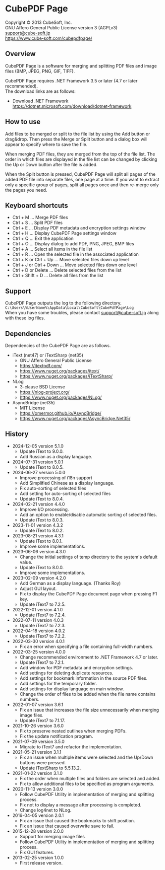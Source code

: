 CubePDF Page
====

Copyright © 2013 CubeSoft, Inc.  
GNU Affero General Public License version 3 (AGPLv3)  
support@cube-soft.jp  
https://www.cube-soft.com/cubepdfpage/

## Overview

CubePDF Page is a software for merging and splitting PDF files and image files (BMP, JPEG, PNG, GIF, TIFF).

CubePDF Page requires .NET Framework 3.5 or later (4.7 or later recommended).  
The download links are as follows:

* Download .NET Framework  
  https://dotnet.microsoft.com/download/dotnet-framework


## How to use

Add files to be merged or split to the file list by using the Add button or drag&drop.
Then press the Merge or Split button and a dialog box will appear to specify where to save the file.

When merging PDF files, they are merged from the top of the file list.
The order in which files are displayed in the file list can be changed by clicking the Up or Down button after the file is added.

When the Split button is pressed, CubePDF Page will split all pages of the added PDF file into separate files, one page at a time.
If you want to extract only a specific group of pages, split all pages once and then re-merge only the pages you need.

## Keyboard shortcuts

* Ctrl + M ... Merge PDF files
* Ctrl + S ... Split PDF files
* Ctrl + E ... Display PDF metadata and encryption settings window
* Ctrl + H ... Display CubePDF Page settings window
* Ctrl + Q ... Exit the application
* Ctrl + O ... Display dialog to add PDF, PNG, JPEG, BMP files
* Ctrl + A ... Select all items in the file list
* Ctrl + R ... Open the selected file in the associated application
* Ctrl + K or Ctrl + Up ... Move selected files down up level
* Ctrl + J or Ctrl + Down ... Move selected files down one level
* Ctrl + D or Delete ... Delete selected files from the list
* Ctrl + Shift + D ... Delete all files from the list

## Support

CubePDF Page outputs the log to the following directory.  
```C:\Users\%UserName%\AppData\Local\CubeSoft\CubePdfPage\Log```  
When you have some troubles, please contact support@cube-soft.jp along with these log files.

## Dependencies

Dependencies of the CubePDF Page are as follows.

* iText (net47) or iTextSharp (net35)
    - GNU Affero General Public License
    - https://itextpdf.com/
    - https://www.nuget.org/packages/itext/
    - https://www.nuget.org/packages/iTextSharp/
* NLog
    - 3-clause BSD License
    - https://nlog-project.org/
    - https://www.nuget.org/packages/NLog/
* AsyncBridge (net35)
    - MIT License
    - https://omermor.github.io/AsyncBridge/
    - https://www.nuget.org/packages/AsyncBridge.Net35/

## History

* 2024-12-05 version 5.1.0
    - Update iText to 9.0.0.
    - Add Russian as a display language.
* 2024-07-31 version 5.0.1
    - Update iText to 8.0.5.
* 2024-06-27 version 5.0.0
    - Improve processing of i18n support
    - Add Simplified Chinese as a display language.
    - Fix auto-sorting of selected files
    - Add setting for auto-sorting of selected files
    - Update iText to 8.0.4.
* 2024-02-21 version 4.4.0
    - Improve I/O processing.
    - Add an option to enable/disable automatic sorting of selected files.
    - Update iText to 8.0.3.
* 2023-11-01 version 4.3.2
    - Update iText to 8.0.2.
* 2023-08-21 version 4.3.1
    - Update iText to 8.0.1.
    - Improve some implementations.
* 2023-06-06 version 4.3.0
    - Change the initial settings of temp directory to the system's default value.
    - Update iText to 8.0.0.
    - Improve some implementations.
* 2023-02-09 version 4.2.0
    - Add German as a display language. (Thanks Roy)
    - Adjust GUI layout.
    - Fix to display the CubePDF Page document page when pressing F1 key.
    - Update iText7 to 7.2.5.
* 2022-12-01 version 4.1.0
    - Update iText7 to 7.2.4.
* 2022-07-11 version 4.0.3
    - Update iText7 to 7.2.3.
* 2022-04-18 version 4.0.2
    - Update iText7 to 7.2.2.
* 2022-03-30 version 4.0.1
    - Fix an error when specifying a file containing full-width numbers.
* 2022-03-25 version 4.0.0
    - Change recommended environment to .NET Framework 4.7 or later.
    - Update iText7 to 7.2.1.
    - Add window for PDF metadata and encryption settings.
    - Add settings for deleting duplicate resources.
    - Add settings for bookmark information in the source PDF files.
    - Add settings for the temporary folder.
    - Add settings for display language on main window.
    - Change the order of files to be added when the file name contains numbers.
* 2022-01-07 version 3.6.1
    - Fix an issue that increases the file size unnecessarily when merging image files.
    - Update iText7 to 7.1.17.
* 2021-10-26 version 3.6.0
    - Fix to preserve nested outlines when merging PDFs.
    - Fix the update notification program.
* 2021-07-09 version 3.5.0
    - Migrate to iText7 and refactor the implementation.
* 2021-05-21 version 3.1.1
    - Fix an issue when multiple items were selected and the Up/Down buttons were pressed.
    - Update iTextSharp to 5.5.13.2.
* 2021-01-22 version 3.1.0
    - Fix the order when multiple files and folders are selected and added.
    - Fix to allow additional files to be specified as program arguments.
* 2020-11-13 version 3.0.0
    - Follow CubePDF Utility in implementation of merging and splitting process.
    - Fix not to display a message after processing is completed.
    - Change log4net to NLog.
* 2016-04-05 version 2.0.1
    - Fix an issue that caused the bookmarks to shift position.
    - Fix an issue that caused overwrite save to fail.
* 2015-12-28 version 2.0.0
    - Support for merging image files
    - Follow CubePDF Utility in implementation of merging and splitting process.
    - Fix GUI features.
* 2013-02-25 version 1.0.0
    - First release version.
